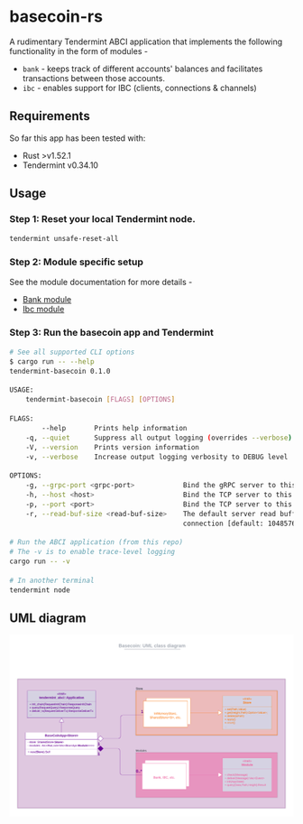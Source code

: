 # basecoin-rs
A rudimentary Tendermint ABCI application that implements the following functionality in the form of modules - 
* `bank` - keeps track of different accounts' balances and facilitates transactions between those accounts.
* `ibc` - enables support for IBC (clients, connections & channels)

## Requirements
So far this app has been tested with:
* Rust >v1.52.1
* Tendermint v0.34.10

## Usage
### Step 1: Reset your local Tendermint node.
```bash
tendermint unsafe-reset-all
```

### Step 2: Module specific setup
See the module documentation for more details -
* [Bank module](docs/modules/bank.md)
* [Ibc module](docs/modules/ibc.md)

### Step 3: Run the basecoin app and Tendermint
```bash
# See all supported CLI options
$ cargo run -- --help
tendermint-basecoin 0.1.0

USAGE:
    tendermint-basecoin [FLAGS] [OPTIONS]

FLAGS:
        --help       Prints help information
    -q, --quiet      Suppress all output logging (overrides --verbose)
    -V, --version    Prints version information
    -v, --verbose    Increase output logging verbosity to DEBUG level

OPTIONS:
    -g, --grpc-port <grpc-port>            Bind the gRPC server to this port [default: 9093]
    -h, --host <host>                      Bind the TCP server to this host [default: 127.0.0.1]
    -p, --port <port>                      Bind the TCP server to this port [default: 26658]
    -r, --read-buf-size <read-buf-size>    The default server read buffer size, in bytes, for each incoming client
                                           connection [default: 1048576]

# Run the ABCI application (from this repo)
# The -v is to enable trace-level logging
cargo run -- -v

# In another terminal
tendermint node 
```

## UML diagram
![UML diagram](docs/images/uml-diagram.png)
